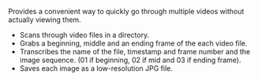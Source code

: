 Provides a convenient way to quickly go through multiple videos without actually viewing them.

- Scans through video files in a directory.   
- Grabs a beginning, middle and an ending frame of the each video file.   
- Transcribes the name of the file, timestamp and frame number and the image sequence. (01 if beginning, 02 if mid and 03 if ending frame).   
- Saves each image as a low-resolution JPG file.   
